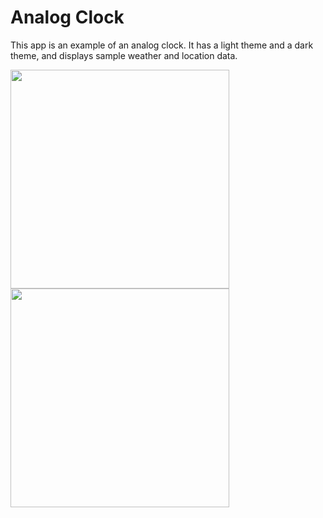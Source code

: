 # Analog Clock

This app is an example of an analog clock.
It has a light theme and a dark theme, and displays sample weather and location data.

<img src='analog_dark.png' width='350'>

<img src='analog_light.png' width='350'>
